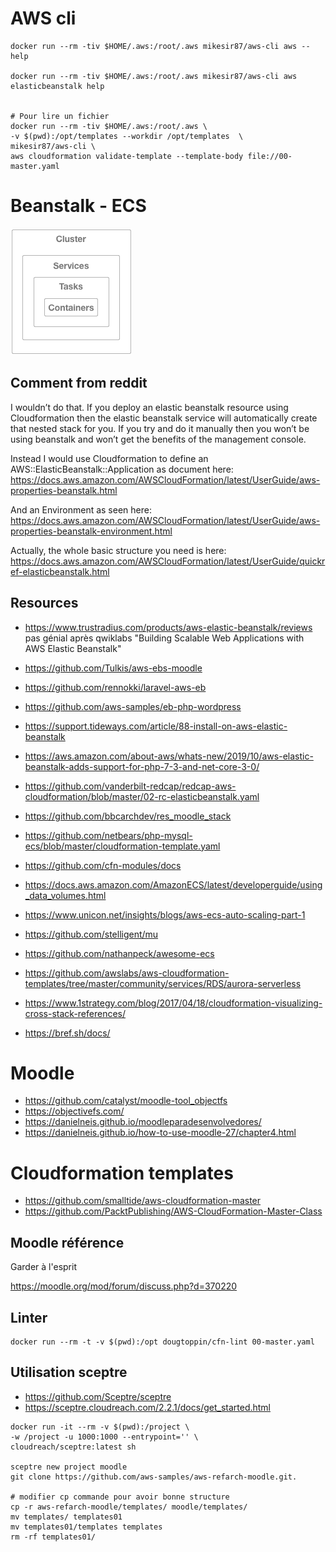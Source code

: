 # AWS cli
```
docker run --rm -tiv $HOME/.aws:/root/.aws mikesir87/aws-cli aws --help

docker run --rm -tiv $HOME/.aws:/root/.aws mikesir87/aws-cli aws elasticbeanstalk help


# Pour lire un fichier 
docker run --rm -tiv $HOME/.aws:/root/.aws \
-v $(pwd):/opt/templates --workdir /opt/templates  \
mikesir87/aws-cli \
aws cloudformation validate-template --template-body file://00-master.yaml

```

# Beanstalk - ECS

![ECS overview](assets/cluster-ecs.png)

## Comment from reddit
I wouldn’t do that. If you deploy an elastic beanstalk resource using Cloudformation then the elastic beanstalk service will automatically create that nested stack for you. If you try and do it manually then you won’t be using beanstalk and won’t get the benefits of the management console.

Instead I would use Cloudformation to define an AWS::ElasticBeanstalk::Application as document here: https://docs.aws.amazon.com/AWSCloudFormation/latest/UserGuide/aws-properties-beanstalk.html

And an Environment as seen here: https://docs.aws.amazon.com/AWSCloudFormation/latest/UserGuide/aws-properties-beanstalk-environment.html

Actually, the whole basic structure you need is here: https://docs.aws.amazon.com/AWSCloudFormation/latest/UserGuide/quickref-elasticbeanstalk.html

## Resources

- https://www.trustradius.com/products/aws-elastic-beanstalk/reviews pas génial après qwiklabs "Building Scalable Web Applications with AWS Elastic Beanstalk"

- https://github.com/Tulkis/aws-ebs-moodle
- https://github.com/rennokki/laravel-aws-eb
- https://github.com/aws-samples/eb-php-wordpress
- https://support.tideways.com/article/88-install-on-aws-elastic-beanstalk
- https://aws.amazon.com/about-aws/whats-new/2019/10/aws-elastic-beanstalk-adds-support-for-php-7-3-and-net-core-3-0/
- https://github.com/vanderbilt-redcap/redcap-aws-cloudformation/blob/master/02-rc-elasticbeanstalk.yaml

- https://github.com/bbcarchdev/res_moodle_stack
- https://github.com/netbears/php-mysql-ecs/blob/master/cloudformation-template.yaml
- https://github.com/cfn-modules/docs
- https://docs.aws.amazon.com/AmazonECS/latest/developerguide/using_data_volumes.html
- https://www.unicon.net/insights/blogs/aws-ecs-auto-scaling-part-1

- https://github.com/stelligent/mu
- https://github.com/nathanpeck/awesome-ecs

- https://github.com/awslabs/aws-cloudformation-templates/tree/master/community/services/RDS/aurora-serverless

- https://www.1strategy.com/blog/2017/04/18/cloudformation-visualizing-cross-stack-references/

- https://bref.sh/docs/

# Moodle
- https://github.com/catalyst/moodle-tool_objectfs
- https://objectivefs.com/
- https://danielneis.github.io/moodleparadesenvolvedores/
- https://danielneis.github.io/how-to-use-moodle-27/chapter4.html

# Cloudformation templates

- https://github.com/smalltide/aws-cloudformation-master
- https://github.com/PacktPublishing/AWS-CloudFormation-Master-Class

## Moodle référence
Garder à l'esprit 

https://moodle.org/mod/forum/discuss.php?d=370220



## Linter


```
docker run --rm -t -v $(pwd):/opt dougtoppin/cfn-lint 00-master.yaml
```



## Utilisation sceptre

- https://github.com/Sceptre/sceptre
- https://sceptre.cloudreach.com/2.2.1/docs/get_started.html

```
docker run -it --rm -v $(pwd):/project \
-w /project -u 1000:1000 --entrypoint='' \
cloudreach/sceptre:latest sh

sceptre new project moodle
git clone https://github.com/aws-samples/aws-refarch-moodle.git.

# modifier cp commande pour avoir bonne structure
cp -r aws-refarch-moodle/templates/ moodle/templates/
mv templates/ templates01
mv templates01/templates templates
rm -rf templates01/
```
